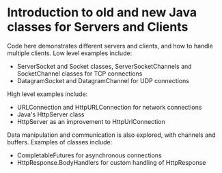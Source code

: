 # Introduction to old and new Java classes for Servers and Clients
Code here demonstrates different servers and clients, and how to handle multiple clients. 
Low level examples include:
* ServerSocket and Socket classes, ServerSocketChannels and SocketChannel classes for TCP connections
* DatagramSocket and DatagramChannel for UDP connections 

High level examples include:
* URLConnection and HttpURLConnection for network connections
* Java's HttpServer class
* HttpServer as an improvement to HttpUrlConnection 


Data manipulation and communication is also explored, with channels and buffers. Examples of classes include:
* CompletableFutures for asynchronous connections
* HttpResponse.BodyHandlers for custom handling of HttpResponse
